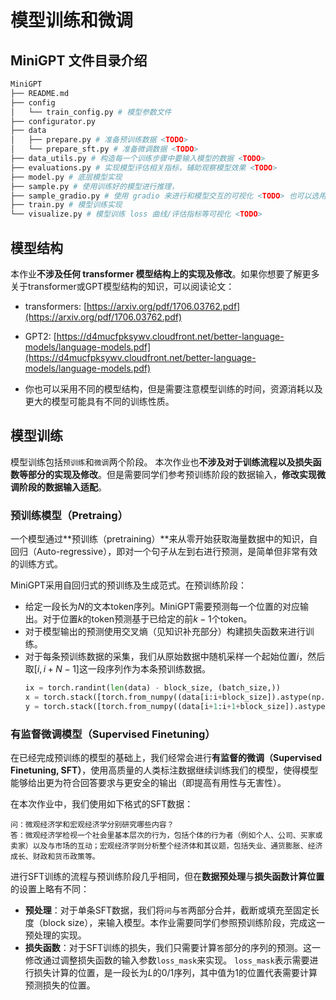 # 模型训练和微调

## MiniGPT 文件目录介绍

```bash
MiniGPT
├── README.md 
├── config
│   └── train_config.py # 模型参数文件
├── configurator.py
├── data
│   ├── prepare.py # 准备预训练数据 <TODO>
│   └── prepare_sft.py # 准备微调数据 <TODO>
├── data_utils.py # 构造每一个训练步骤中要输入模型的数据 <TODO>
├── evaluations.py # 实现模型评估相关指标，辅助观察模型效果 <TODO>
├── model.py # 底层模型实现
├── sample.py # 使用训练好的模型进行推理，
├── sample_gradio.py # 使用 gradio 来进行和模型交互的可视化 <TODO> 也可以选用非 gradio 的其他实现
├── train.py # 模型训练实现
└── visualize.py # 模型训练 loss 曲线/评估指标等可视化 <TODO>
```

## 模型结构

本作业**不涉及任何 transformer 模型结构上的实现及修改**。如果你想要了解更多关于transformer或GPT模型结构的知识，可以阅读论文：

* transformers: [https://arxiv.org/pdf/1706.03762.pdf](https://arxiv.org/pdf/1706.03762.pdf)
* GPT2: [https://d4mucfpksywv.cloudfront.net/better-language-models/language-models.pdf](https://d4mucfpksywv.cloudfront.net/better-language-models/language-models.pdf)

* 你也可以采用不同的模型结构，但是需要注意模型训练的时间，资源消耗以及更大的模型可能具有不同的训练性质。

## 模型训练

模型训练包括`预训练`和`微调`两个阶段。
本次作业也**不涉及对于训练流程以及损失函数等部分的实现及修改**。但是需要同学们参考预训练阶段的数据输入，**修改实现微调阶段的数据输入适配**。

### 预训练模型（Pretraing）

一个模型通过**预训练（pretraining）**来从零开始获取海量数据中的知识，自回归（Auto-regressive），即对一个句子从左到右进行预测，是简单但非常有效的训练方式。

MiniGPT采用自回归式的预训练及生成范式。在预训练阶段：

* 给定一段长为$N$的文本token序列。MiniGPT需要预测每一个位置的对应输出。对于位置$k$的token预测基于已给定的前$k-1$个token。
* 对于模型输出的预测使用交叉熵（见知识补充部分）构建损失函数来进行训练。
* 对于每条预训练数据的采集，我们从原始数据中随机采样一个起始位置$i$，然后取$[i, i+N-1]$这一段序列作为本条预训练数据。
  ```python
  ix = torch.randint(len(data) - block_size, (batch_size,))
  x = torch.stack([torch.from_numpy((data[i:i+block_size]).astype(np.int64)) for i in ix])
  y = torch.stack([torch.from_numpy((data[i+1:i+1+block_size]).astype(np.int64)) for i in ix])
  ```


### 有监督微调模型（Supervised Finetuning）

在已经完成预训练的模型的基础上，我们经常会进行**有监督的微调（Supervised Finetuning, SFT）**，使用高质量的人类标注数据继续训练我们的模型，使得模型能够给出更为符合回答要求与更安全的输出（即提高有用性与无害性）。

在本次作业中，我们使用如下格式的SFT数据：
```
问：微观经济学和宏观经济学分别研究哪些内容？ 
答：微观经济学检视一个社会里基本层次的行为，包括个体的行为者（例如个人、公司、买家或卖家）以及与市场的互动；宏观经济学则分析整个经济体和其议题，包括失业、通货膨胀、经济成长、财政和货币政策等。
```

进行SFT训练的流程与预训练阶段几乎相同，但在**数据预处理**与**损失函数计算位置**的设置上略有不同：

- **预处理**：对于单条SFT数据，我们将`问`与`答`两部分合并，截断或填充至固定长度（block size），来输入模型。本作业需要同学们参照预训练阶段，完成这一预处理的实现。
- **损失函数**：对于SFT训练的损失，我们只需要计算`答`部分的序列的预测。这一修改通过调整损失函数的输入参数`loss_mask`来实现。
  `loss_mask`表示需要进行损失计算的位置，是一段长为$L$的0/1序列，其中值为1的位置代表需要计算预测损失的位置。